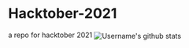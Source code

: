 # Hacktober-2021
a repo for hacktober 2021
<img align="center" src="https://github-readme-stats.vercel.app/api?username=bendabizadam&show_icons=true&theme=dracula&line_height=27" alt="Username's github stats"/>
